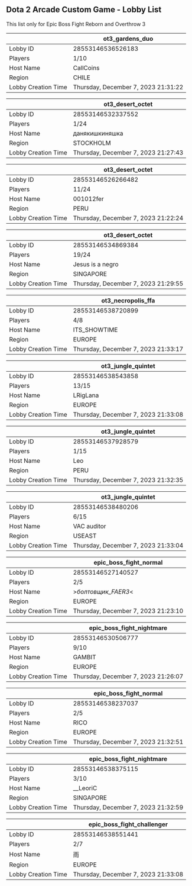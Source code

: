 ## Dota 2 Arcade Custom Game - Lobby List

This list only for Epic Boss Fight Reborn and Overthrow 3

|  | ot3_gardens_duo |
| ------ | ------ |
| Lobby ID | 28553146536526183 |
| Players | 1/10 |
| Host Name | CallCoins |
| Region | CHILE |
| Lobby Creation Time | Thursday, December 7, 2023 21:31:22 |


|  | ot3_desert_octet |
| ------ | ------ |
| Lobby ID | 28553146532337552 |
| Players | 1/24 |
| Host Name | данякишкиняшка |
| Region | STOCKHOLM |
| Lobby Creation Time | Thursday, December 7, 2023 21:27:43 |


|  | ot3_desert_octet |
| ------ | ------ |
| Lobby ID | 28553146526266482 |
| Players | 11/24 |
| Host Name | 001012fer |
| Region | PERU |
| Lobby Creation Time | Thursday, December 7, 2023 21:22:24 |


|  | ot3_desert_octet |
| ------ | ------ |
| Lobby ID | 28553146534869384 |
| Players | 19/24 |
| Host Name | Jesus is a negro |
| Region | SINGAPORE |
| Lobby Creation Time | Thursday, December 7, 2023 21:29:55 |


|  | ot3_necropolis_ffa |
| ------ | ------ |
| Lobby ID | 28553146538720899 |
| Players | 4/8 |
| Host Name | ITS_SHOWTIME |
| Region | EUROPE |
| Lobby Creation Time | Thursday, December 7, 2023 21:33:17 |


|  | ot3_jungle_quintet |
| ------ | ------ |
| Lobby ID | 28553146538543858 |
| Players | 13/15 |
| Host Name | LRigLana |
| Region | EUROPE |
| Lobby Creation Time | Thursday, December 7, 2023 21:33:08 |


|  | ot3_jungle_quintet |
| ------ | ------ |
| Lobby ID | 28553146537928579 |
| Players | 1/15 |
| Host Name | Leo |
| Region | PERU |
| Lobby Creation Time | Thursday, December 7, 2023 21:32:35 |


|  | ot3_jungle_quintet |
| ------ | ------ |
| Lobby ID | 28553146538480206 |
| Players | 6/15 |
| Host Name | VAC auditor |
| Region | USEAST |
| Lobby Creation Time | Thursday, December 7, 2023 21:33:04 |


|  | epic_boss_fight_normal |
| ------ | ------ |
| Lobby ID | 28553146527140527 |
| Players | 2/5 |
| Host Name | >_болтовщик_FAER3_< |
| Region | EUROPE |
| Lobby Creation Time | Thursday, December 7, 2023 21:23:10 |


|  | epic_boss_fight_nightmare |
| ------ | ------ |
| Lobby ID | 28553146530506777 |
| Players | 9/10 |
| Host Name | GAMBIT |
| Region | EUROPE |
| Lobby Creation Time | Thursday, December 7, 2023 21:26:07 |


|  | epic_boss_fight_normal |
| ------ | ------ |
| Lobby ID | 28553146538237037 |
| Players | 2/5 |
| Host Name | RICO |
| Region | EUROPE |
| Lobby Creation Time | Thursday, December 7, 2023 21:32:51 |


|  | epic_boss_fight_nightmare |
| ------ | ------ |
| Lobby ID | 28553146538375115 |
| Players | 3/10 |
| Host Name | __LeoriC |
| Region | SINGAPORE |
| Lobby Creation Time | Thursday, December 7, 2023 21:32:59 |


|  | epic_boss_fight_challenger |
| ------ | ------ |
| Lobby ID | 28553146538551441 |
| Players | 2/7 |
| Host Name | 雨 |
| Region | EUROPE |
| Lobby Creation Time | Thursday, December 7, 2023 21:33:08 |


